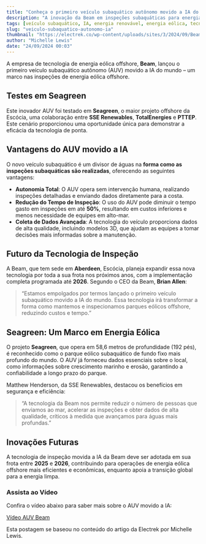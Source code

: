 ```yaml
---
title: "Conheça o primeiro veículo subaquático autônomo movido a IA do mundo [vídeo]"
description: "A inovação da Beam em inspeções subaquáticas para energia eólica offshore."
tags: [veículo subaquático, IA, energia renovável, energia eólica, tecnologia]
slug: "veiculo-subaquatico-autonomo-ia"
thumbnail: "https://electrek.co/wp-content/uploads/sites/3/2024/09/Beam-AUV-offshore-wind-AI.jpg?quality=82&strip=all&w=1536"
author: "Michelle Lewis"
date: "24/09/2024 00:03"
---
```


A empresa de tecnologia de energia eólica offshore, **Beam**, lançou o primeiro veículo subaquático autônomo (AUV) movido a IA do mundo – um marco nas inspeções de energia eólica offshore.

## Testes em Seagreen

Este inovador AUV foi testado em **Seagreen**, o maior projeto offshore da Escócia, uma colaboração entre **SSE Renewables**, **TotalEnergies** e **PTTEP**. Este cenário proporcionou uma oportunidade única para demonstrar a eficácia da tecnologia de ponta.

## Vantagens do AUV movido a IA

O novo veículo subaquático é um divisor de águas na **forma como as inspeções subaquáticas são realizadas**, oferecendo as seguintes vantagens:

- **Autonomia Total**: O AUV opera sem intervenção humana, realizando inspeções detalhadas e enviando dados diretamente para a costa.
- **Redução do Tempo de Inspeção**: O uso do AUV pode diminuir o tempo gasto em inspeções em até **50%**, resultando em custos inferiores e menos necessidade de equipes em alto-mar.
- **Coleta de Dados Avançada**: A tecnologia do veículo proporciona dados de alta qualidade, incluindo modelos 3D, que ajudam as equipes a tomar decisões mais informadas sobre a manutenção.

## Futuro da Tecnologia de Inspeção

A Beam, que tem sede em **Aberdeen**, Escócia, planeja expandir essa nova tecnologia por toda a sua frota nos próximos anos, com a implementação completa programada até **2026**. Segundo o CEO da Beam, **Brian Allen**:

> “Estamos empolgados por termos lançado o primeiro veículo subaquático movido a IA do mundo. Essa tecnologia irá transformar a forma como mantemos e inspecionamos parques eólicos offshore, reduzindo custos e tempo.”

## Seagreen: Um Marco em Energia Eólica

O projeto **Seagreen**, que opera em 58,6 metros de profundidade (192 pés), é reconhecido como o parque eólico subaquático de fundo fixo mais profundo do mundo. O AUV já forneceu dados essenciais sobre o local, como informações sobre crescimento marinho e erosão, garantindo a confiabilidade a longo prazo do parque.

Matthew Henderson, da SSE Renewables, destacou os benefícios em segurança e eficiência:

> “A tecnologia da Beam nos permite reduzir o número de pessoas que enviamos ao mar, acelerar as inspeções e obter dados de alta qualidade, críticos à medida que avançamos para águas mais profundas.”

## Inovações Futuras

A tecnologia de inspeção movida a IA da Beam deve ser adotada em sua frota entre **2025** e **2026**, contribuindo para operações de energia eólica offshore mais eficientes e econômicas, enquanto apoia a transição global para a energia limpa.

### Assista ao Vídeo

Confira o vídeo abaixo para saber mais sobre o AUV movido a IA:

[Vídeo AUV Beam](https://electrek.co/2024/09/23/ai-driven-autonomous-underwater-vehicle-video/)

Esta postagem se baseou no conteúdo do artigo da Electrek por Michelle Lewis.